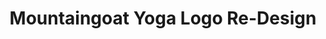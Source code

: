 ---
layout: work-template
meta: meta description here
next-piece: /piece7
prev-piece: /piece5
title: Mountaingoat Yoga Logo Re-Design
type: Branding
description: Mountaingoat yoga centre required a logo that was cleaner and that fit the look and feel of their business. To create a calming sensation and relate back to the overall experience in their centre, a lighter grey and blue were used within the design. Along with the calming colour palette, the previous mountain goat theme of the logo was maintained by forming a simplified graphic that could be easily understood. As a final touch, the graphic even shows an interesting hidden and symbolic feature of a mountain that can be seen in the goat’s beard.
img1: yoga-2.jpg
img2: packaging-project-6.jpg
img3: yoga-1.jpg
---